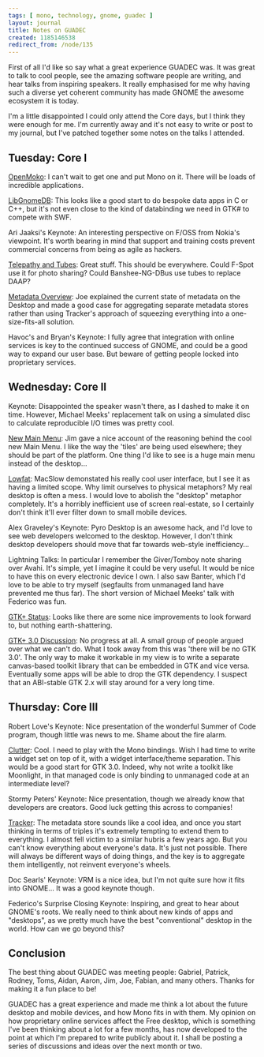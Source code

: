 ```yaml
---
tags: [ mono, technology, gnome, guadec ]
layout: journal
title: Notes on GUADEC
created: 1185146538
redirect_from: /node/135
---
```

First of all I'd like so say what a great experience GUADEC was. It was great to talk to cool people, see the amazing software people are writing, and hear talks from inspiring speakers. It really emphasised for me why having such a diverse yet coherent community has made GNOME the awesome ecosystem it is today.

I'm a little disappointed I could only attend the Core days, but I think they were enough for me. I'm currently away and it's not easy to write or post to my journal, but I've patched together some notes on the talks I attended.<!--break-->

## Tuesday: Core I

[OpenMoko](http://guadec.org/node/591): I can't wait to get one and put Mono on it. There will be loads of incredible applications.

[LibGnomeDB](http://guadec.org/node/550): This looks like a good start to do bespoke data apps in C or C++, but it's not even close to the kind of databinding we need in GTK# to compete with SWF.

Ari Jaaksi's Keynote: An interesting perspective on F/OSS from Nokia's viewpoint. It's worth bearing in mind that support and training costs prevent commercial concerns from being as agile as hackers.

[Telepathy and Tubes](http://guadec.org/node/553): Great stuff. This should be everywhere. Could F-Spot use it for photo sharing? Could Banshee-NG-DBus use tubes to replace DAAP?

[Metadata Overview](http://guadec.org/node/614): Joe explained the current state of metadata on the Desktop and made a good case for aggregating separate metadata stores rather than using Tracker's approach of squeezing everything into a one-size-fits-all solution.

Havoc's and Bryan's Keynote: I fully agree that integration with online services is key to the continued success of GNOME, and could be a good way to expand our user base. But beware of getting people locked into proprietary services.

## Wednesday: Core II

Keynote: Disappointed the speaker wasn't there, as I dashed to make it on time. However, Michael Meeks' replacement talk on using a simulated disc to calculate reproducible I/O times was pretty cool.

[New Main Menu](http://guadec.org/node/635): Jim gave a nice account of the reasoning behind the cool new Main Menu. I like the way the 'tiles' are being used elsewhere; they should be part of the platform. One thing I'd like to see is a huge main menu instead of the desktop...

[Lowfat](http://guadec.org/node/541): MacSlow demonstated his really cool user interface, but I see it as having a limited scope. Why limit ourselves to physical metaphors? My real desktop is often a mess. I would love to abolish the "desktop" metaphor completely. It's a horribly inefficient use of screen real-estate, so I certainly don't think it'll ever filter down to small mobile devices.

Alex Graveley's Keynote: Pyro Desktop is an awesome hack, and I'd love to see web developers welcomed to the desktop. However, I don't think desktop developers should move that far towards web-style inefficiency...

Lightning Talks: In particular I remember the Giver/Tomboy note sharing over Avahi. It's simple, yet I imagine it could be very useful. It would be nice to have this on every electronic device I own. I also saw Banter, which I'd love to be able to try myself (segfaults from unmanaged land have prevented me thus far). The short version of Michael Meeks' talk with Federico was fun.

[GTK+ Status](http://guadec.org/node/596): Looks like there are some nice improvements to look forward to, but nothing earth-shattering.

[GTK+ 3.0 Discussion](http://guadec.org/node/615): No progress at all. A small group of people argued over what we can't do. What I took away from this was 'there will be no GTK 3.0'. The only way to make it workable in my view is to write a separate canvas-based toolkit library that can be embedded in GTK and vice versa. Eventually some apps will be able to drop the GTK dependency. I suspect that an ABI-stable GTK 2.x will stay around for a very long time.

## Thursday: Core III

Robert Love's Keynote: Nice presentation of the wonderful Summer of Code program, though little was news to me. Shame about the fire alarm.

[Clutter](http://guadec.org/node/579): Cool. I need to play with the Mono bindings. Wish I had time to write a widget set on top of it, with a widget interface/theme separation. This would be a good start for GTK 3.0. Indeed, why not write a toolkit like Moonlight, in that managed code is only binding to unmanaged code at an intermediate level?

Stormy Peters' Keynote: Nice presentation, though we already know that developers are creators. Good luck getting this across to companies!

[Tracker](http://guadec.org/node/567): The metadata store sounds like a cool idea, and once you start thinking in terms of triples it's extremely tempting to extend them to everything. I almost fell victim to a similar hubris a few years ago. But you can't know everything about everyone's data. It's just not possible. There will always be different ways of doing things, and the key is to aggregate them intelligently, not reinvent everyone's wheels.

Doc Searls' Keynote: VRM is a nice idea, but I'm not quite sure how it fits into GNOME... It was a good keynote though.

Federico's Surprise Closing Keynote: Inspiring, and great to hear about GNOME's roots. We really need to think about new kinds of apps and "desktops", as we pretty much have the best "conventional" desktop in the world. How can we go beyond this?

## Conclusion

The best thing about GUADEC was meeting people: Gabriel, Patrick, Rodney, Toms, Aidan, Aaron, Jim, Joe, Fabian, and many others. Thanks for making it a fun place to be!

GUADEC has a great experience and made me think a lot about the future desktop and mobile devices, and how Mono fits in with them. My opinion on how proprietary online services affect the Free desktop, which is something I've been thinking about a lot for a few months, has now developed to the point at which I'm prepared to write publicly about it. I shall be posting a series of discussions and ideas over the next month or two.
